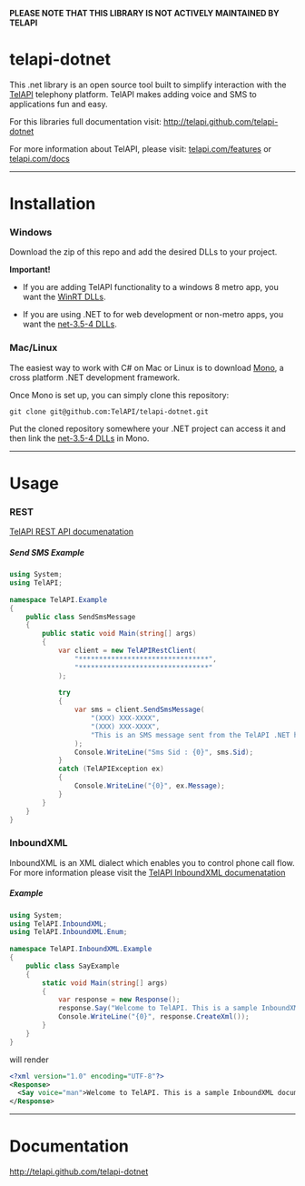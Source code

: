 **PLEASE NOTE THAT THIS LIBRARY IS NOT ACTIVELY MAINTAINED BY TELAPI**

telapi-dotnet
==========

This .net library is an open source tool built to simplify interaction with the [TelAPI](http://telapi.com) telephony platform. TelAPI makes adding voice and SMS to applications fun and easy.

For this libraries full documentation visit: http://telapi.github.com/telapi-dotnet

For more information about TelAPI, please visit:  [telapi.com/features](http://www.telapi.com/features) or [telapi.com/docs](http://www.telapi.com/docs)

---

Installation
============

### Windows

Download the zip of this repo and add the desired DLLs to your project.

**Important!**

* If you are adding TelAPI functionality to a windows 8 metro app, you want the [WinRT DLLs](https://github.com/TelAPI/telapi-dotnet/tree/master/dll/WinRT).

* If you are using .NET to for web development or non-metro apps, you want the [net-3.5-4 DLLs](https://github.com/TelAPI/telapi-dotnet/tree/master/dll/net-3.5-4).

### Mac/Linux

The easiest way to work with C# on Mac or Linux is to download [Mono](http://mono-project.com/Main_Page), a cross platform .NET development framework.

Once Mono is set up, you can simply clone this repository:

`git clone git@github.com:TelAPI/telapi-dotnet.git`

Put the cloned repository somewhere your .NET project can access it and then link the [net-3.5-4 DLLs](https://github.com/TelAPI/telapi-dotnet/tree/master/dll/net-3.5-4) in Mono.

---

Usage
======

### REST

[TelAPI REST API documenatation](http://www.telapi.com/docs/api/rest/) 

##### Send SMS Example

```csharp
using System;
using TelAPI;
 
namespace TelAPI.Example
{
    public class SendSmsMessage
    {
        public static void Main(string[] args)
        {
            var client = new TelAPIRestClient(
                "********************************", 
                "********************************"
            );
 
            try
            {
                var sms = client.SendSmsMessage(
                    "(XXX) XXX-XXXX",
                    "(XXX) XXX-XXXX",
                    "This is an SMS message sent from the TelAPI .NET helper! Easy as 1, 2, 3!",
                );
                Console.WriteLine("Sms Sid : {0}", sms.Sid);
            }
            catch (TelAPIException ex)
            {
                Console.WriteLine("{0}", ex.Message);
            }
        }
    }
}
```

### InboundXML

InboundXML is an XML dialect which enables you to control phone call flow. For more information please visit the [TelAPI InboundXML documenatation](http://www.telapi.com/docs/api/inboundxml/)

##### <Say> Example

```csharp
using System;
using TelAPI.InboundXML;
using TelAPI.InboundXML.Enum;
 
namespace TelAPI.InboundXML.Example
{
    public class SayExample
    {
        static void Main(string[] args)
        {
            var response = new Response();
            response.Say("Welcome to TelAPI. This is a sample InboundXML document.", Voice.man, null); 
            Console.WriteLine("{0}", response.CreateXml());
        }
    }
}  
```

will render

```xml
<?xml version="1.0" encoding="UTF-8"?>
<Response>
  <Say voice="man">Welcome to TelAPI. This is a sample InboundXML document.</Say>
</Response>
```
---

Documentation
=============
http://telapi.github.com/telapi-dotnet

